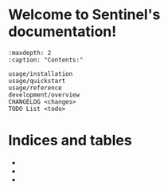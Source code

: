 <!-- Sentinel documentation master file, created by
   sphinx-quickstart on Wed Feb  7 00:04:29 2024.
   You can adapt this file completely to your liking, but it should at least
   contain the root `toctree` directive. -->

# Welcome to Sentinel's documentation!


```{toctree}
:maxdepth: 2
:caption: "Contents:"

usage/installation
usage/quickstart
usage/reference
development/overview
CHANGELOG <changes>
TODO List <todo>
```


# Indices and tables

* [](genindex)
* [](modindex)
* [](search)
